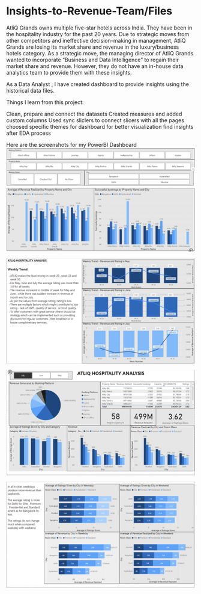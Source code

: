 # Insights-to-Revenue-Team/Files
AtliQ Grands owns multiple five-star hotels across India. They have been in the hospitality industry for the past 20 years. 
Due to strategic moves from other competitors and ineffective decision-making in management, AtliQ Grands are losing its market share and revenue in the luxury/business hotels category. As a strategic move, the managing director of AtliQ Grands wanted to incorporate “Business and Data Intelligence” to regain their market share and revenue. However, they do not have an in-house data analytics team to provide them with these insights.

As a Data Analyst , I have created dashboard to provide insights using the historical data files.

Things I learn from this project:

Clean, prepare and connect the datasets
Created measures and added custom columns
Used sync sliclers to connect slicers with all the pages
choosed specific themes for dashboard for better visualization
find insights after EDA process

Here are the screenshots for my PowerBI Dashboard
![Power BI Dashboard](https://github.com/kaur-b76/Insights-to-Revenue-Team---Files/blob/main/Page%201.png)

![Power BI Dashboard](https://github.com/kaur-b76/Insights-to-Revenue-Team---Files/blob/main/Page%202.png)

![Power BI Dashboard](https://github.com/kaur-b76/Insights-to-Revenue-Team---Files/blob/main/Page%203.png)

![Power BI Dashboard](https://github.com/kaur-b76/Insights-to-Revenue-Team---Files/blob/main/Page%204.png)




